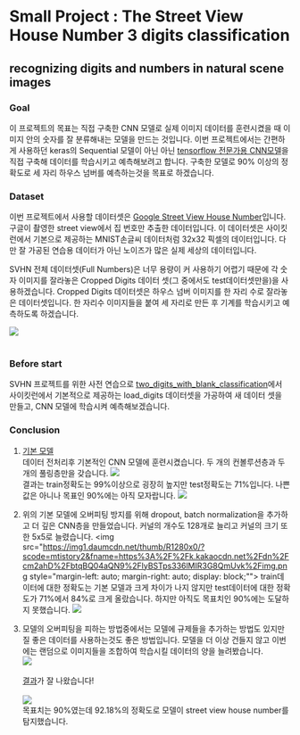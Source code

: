# Small Project : The Street View House Number 3 digits classification<br>
## recognizing digits and numbers in natural scene images

### Goal
이 프로젝트의 목표는 직접 구축한 CNN 모델로 실제 이미지 데이터를 훈련시켰을 때 이미지 안의 숫자를 잘 분류해내는 모델을 만드는 것입니다. 이번 프로젝트에서는 간편하게 사용하던 keras의 Sequential 모델이 아닌 아닌  <a href="https://www.tensorflow.org/tutorials/quickstart/advanced?hl=ko">tensorflow 전문가용 CNN모델</a>을 직접 구축해 데이터를 학습시키고 예측해보려고 합니다. 구축한 모델로 90% 이상의 정확도로 세 자리 하우스 넘버를 예측하는것을 목표로 하겠습니다.<br>

### Dataset
이번 프로젝트에서 사용할 데이터셋은 <a href="http://ufldl.stanford.edu/housenumbers/">Google Street View House Number</a>입니다. 구글이 촬영한 street view에서 집 번호만 추출한 데이터입니다. 이 데이터셋은 사이킷런에서 기본으로 제공하는 MNIST손글씨 데이터처럼 32x32 픽셀의 데이터입니다. 다만 잘 가공된 연습용 데이터가 아닌 노이즈가 많은 실제 세상의 데이터입니다.<br>

SVHN 전체 데이터셋(Full Numbers)은 너무 용량이 커 사용하기 어렵기 때문에 각 숫자 이미지를 잘라놓은 Cropped Digits 데이터 셋(그 중에서도 test데이터셋만을)을 사용하겠습니다. Cropped Digits 데이터셋은 하우스 넘버 이미지를 한 자리 수로 잘라놓은 데이터셋입니다. 한 자리수 이미지들을 붙여 세 자리로 만든 후 기계를 학습시키고 예측하도록 하겠습니다.<br>

<img src="http://ufldl.stanford.edu/housenumbers/32x32eg.png" style="margin-left: auto; margin-right: auto; display: block;"/><br>

### Before start
SVHN 프로젝트를 위한 사전 연습으로 <a href="https://github.com/Jin-jin-jara/Small-Project1--SVHN_3_digits_classification/blob/master/small_project1_two_digits_with_blank.ipynb">two_digits_with_blank_classification</a>에서 사이킷런에서 기본적으로 제공하는 load_digits 데이터셋을 가공하여 새 데이터 셋을 만들고, CNN 모델에 학습시켜 예측해보겠습니다.<br>

### Conclusion

1. <a href="https://github.com/Jin-jin-jara/Small-Project1--SVHN_3_digits_classification/blob/master/models/SVHN(basic_model).ipynb">기본 모델</a><br>
데이터 전처리후 기본적인 CNN 모델에 훈련시켰습니다. 두 개의 컨볼루션층과 두개의 풀링층만을 갖습니다. 
<img src="https://img1.daumcdn.net/thumb/R1280x0/?scode=mtistory2&fname=https%3A%2F%2Fk.kakaocdn.net%2Fdn%2Fb1sIhQ%2FbtqBOrheE5I%2FXnn3TwkA1sD7Ce5PgUc150%2Fimg.png"><br>
결과는 train정확도는 99%이상으로 굉장히 높지만 test정확도는 71%입니다. 나쁜 값은 아니나 목표인 90%에는 아직 모자랍니다.
<img src="https://img1.daumcdn.net/thumb/R1280x0/?scode=mtistory2&fname=https%3A%2F%2Fk.kakaocdn.net%2Fdn%2FbZaFrI%2FbtqBNlaHLsu%2FM98UcPHqPqWRgfsXN9Fm0k%2Fimg.png"><br>

2. 위의 기본 모델에 오버피팅 방지를 위해 dropout, batch normalization을 추가하고 더 깊은 CNN층을 만들었습니다. 커널의 개수도 128개로 늘리고 커널의 크기 또한 5x5로 늘렸습니다. 
<img src="https://img1.daumcdn.net/thumb/R1280x0/?scode=mtistory2&fname=https%3A%2F%2Fk.kakaocdn.net%2Fdn%2Fcm2ahD%2FbtqBQ04aQN9%2FlyBSTps336lMIR3G8QmUvk%2Fimg.png style="margin-left: auto; margin-right: auto; display: block;"">
train데이터에 대한 정확도는 기본 모델과 크게 차이가 나지 않지만 test데이터에 대한 정확도가 71%에서 84%로 크게 올랐습니다. 하지만 아직도 목표치인 90%에는 도달하지 못했습니다.
<img src="https://img1.daumcdn.net/thumb/R1280x0/?scode=mtistory2&fname=https%3A%2F%2Fk.kakaocdn.net%2Fdn%2FR5Evm%2FbtqBO64GAyy%2FkFWJmKYRRZw7pkgXKYzpfK%2Fimg.png"><br>

3. 모델의 오버피팅을 피하는 방법중에서는 모델에 규제들을 추가하는 방법도 있지만 질 좋은 데이터를 사용하는것도 좋은 방법입니다. 모델을 더 이상 건들지 않고 이번에는 랜덤으로 이미지들을 조합하여 학습시킬 데이터의 양을 늘려봤습니다.<br>
<img src="https://img1.daumcdn.net/thumb/R1280x0/?scode=mtistory2&fname=https%3A%2F%2Fk.kakaocdn.net%2Fdn%2Fbfr9wt%2FbtqBSOa62GR%2FTK3IAQN2Y7yrXPGmK2cWH1%2Fimg.png"><br><br>
<a href="https://github.com/Jin-jin-jara/Small-Project1--SVHN_3_digits_classification/blob/master/small_project_SVHN_3_digits_classification.ipynb">결과</a>가 잘 나왔습니다!<br><br>
<img src="https://img1.daumcdn.net/thumb/R1280x0/?scode=mtistory2&fname=https%3A%2F%2Fk.kakaocdn.net%2Fdn%2F23hWM%2FbtqBO8BnK0I%2Fg7pyzF0UqOJM5mkroc9jvK%2Fimg.png"><br>
목표치는 90%였는데 92.18%의 정확도로 모델이 street view house number를 탐지했습니다.




